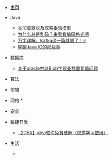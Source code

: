 * [**主页**](README.md)

* Java

  * [类加载器以及双亲委派模型](/md/java/类加载器以及双亲委派模型.md "类加载器以及双亲委派模型")
  * [为什么总是乱码？来看看编码格式吧](/md/java/为什么总是乱码？来看看编码格式吧.md "各类的编码格式")
  * [万字详解，Kafka这一篇就够了！🔥](/md/java/万字详解，Kafka这一篇就够了！.md "Kafka深入浅出")
  * [聊聊Java IO的那些事](/md/java/聊聊JavaIO的那些事.md "聊聊Java IO的那些事")
  
* 数据库
  * [关于oracle中以Blob字段查找重复值问题](/md/db/关于oracle中以Blob字段查找重复值问题.md "oracle中以Blob字段查找重复值问题")

* 算法

  

* 前端 


* 网络
  *  

* 安全


* 敏捷开发

  * [【IDEA】idea软件免费破解（仅供学习使用）](/md/tool/idea软件免费破解（仅供学习使用）.md "[IDEA]idea软件免费破解（仅供学习使用）")

* 生活

  * 

  

